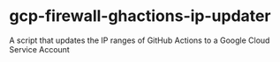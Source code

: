 # gcp-firewall-ghactions-ip-updater
A script that updates the IP ranges of GitHub Actions to a Google Cloud Service Account
